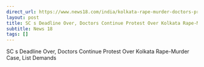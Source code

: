 ```yaml
---
direct_url: https://www.news18.com/india/kolkata-rape-murder-doctors-protest-mamata-banerjee-bengal-police-cbi-probe-9045167.html
layout: post
title: SC s Deadline Over, Doctors Continue Protest Over Kolkata Rape-Murder Case, List Demands
subtitle: News 18
tags: []
---
```


SC s Deadline Over, Doctors Continue Protest Over Kolkata Rape-Murder Case, List Demands
